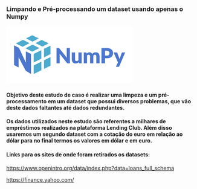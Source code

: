 ###  **Limpando e Pré-processando um dataset usando apenas o Numpy**

![logo](logo_numpy.png)


#### Objetivo deste estudo de caso é realizar uma limpeza e um pré-processamento em um dataset que possui diversos problemas, que vão deste dados faltantes até dados redundantes.

#### Os dados utilizados neste estudo são referentes a milhares de empréstimos realizados na plataforma Lending Club. Além disso usaremos um segundo dataset com a cotação do euro em relação ao dólar para no final termos os valores em dólar e em euro.

#### Links para os sites de onde foram retirados os datasets:

<https://www.openintro.org/data/index.php?data=loans_full_schema>

<https://finance.yahoo.com/>